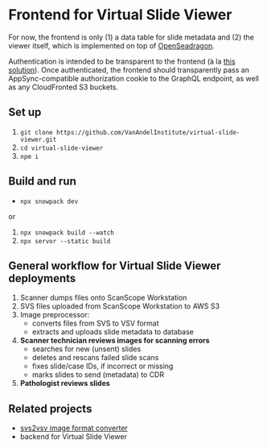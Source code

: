 # Frontend for Virtual Slide Viewer
For now, the frontend is only (1) a data table for slide metadata and (2) the viewer itself, which is implemented on top of [OpenSeadragon](https://openseadragon.github.io/).

Authentication is intended to be transparent to the frontend (à la [this solution](https://github.com/aws-samples/cloudfront-authorization-at-edge#readme)). Once authenticated, the frontend should transparently pass an AppSync-compatible authorization cookie to the GraphQL endpoint, as well as any CloudFronted S3 buckets.

## Set up
1. `git clone https://github.com/VanAndelInstitute/virtual-slide-viewer.git`
2. `cd virtual-slide-viewer`
3. `npm i`

## Build and run
- `npx snowpack dev`

or
1. `npx snowpack build --watch`
2. `npx servor --static build`


## General workflow for Virtual Slide Viewer deployments
1. Scanner dumps files onto ScanScope Workstation
2. SVS files uploaded from ScanScope Workstation to AWS S3
3. Image preprocessor:
    - converts files from SVS to VSV format
    - extracts and uploads slide metadata to database
4.	**Scanner technician reviews images for scanning errors**
    - searches for new (unsent) slides
    - deletes and rescans failed slide scans
    - fixes slide/case IDs, if incorrect or missing
    - marks slides to send (metadata) to CDR
5.	**Pathologist reviews slides**

## Related projects
- [svs2vsv image format converter](https://github.com/VanAndelInstitute/svs2vsv)
- backend for Virtual Slide Viewer
